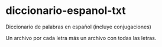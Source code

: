 # diccionario-espanol-txt

Diccionario de palabras en español (incluye conjugaciones)

Un archivo por cada letra más un archivo con todas las letras.
